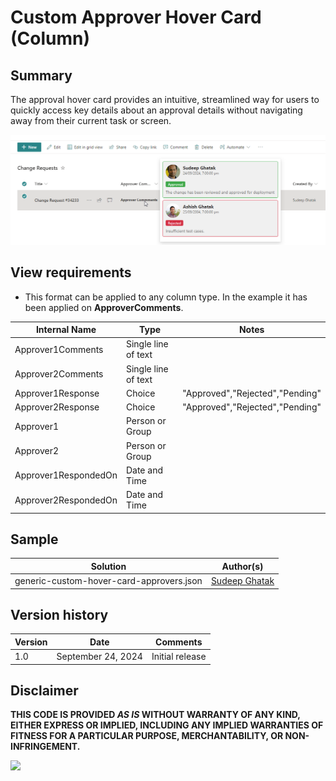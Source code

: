 # Custom Approver Hover Card (Column)

## Summary
The approval hover card provides an intuitive, streamlined way for users to quickly access key details about an approval details without navigating away from their current task or screen.

![screenshot of the sample](./assets/screenshot.png)

## View requirements
- This format can be applied to any column type. In the example it has been applied on **ApproverComments**.

| Internal Name            | Type                | Notes                                                       |
|--------------------------|---------------------|-------------------------------------------------------------|
| Approver1Comments        | Single line of text |                                                             |
| Approver2Comments        | Single line of text |                                                             |
| Approver1Response        | Choice              | "Approved","Rejected","Pending"                             |
| Approver2Response        | Choice              | "Approved","Rejected","Pending"                             |
| Approver1                | Person or Group     |                                                             |
| Approver2                | Person or Group     |                                                             |
| Approver1RespondedOn     | Date and Time       |                                                             |
| Approver2RespondedOn     | Date and Time       |                                                             |

## Sample

Solution|Author(s)
--------|---------
generic-custom-hover-card-approvers.json | [Sudeep Ghatak](https://github.com/sudeepghatak)

## Version history

Version|Date|Comments
-------|----|--------
1.0|September 24, 2024|Initial release

## Disclaimer
**THIS CODE IS PROVIDED *AS IS* WITHOUT WARRANTY OF ANY KIND, EITHER EXPRESS OR IMPLIED, INCLUDING ANY IMPLIED WARRANTIES OF FITNESS FOR A PARTICULAR PURPOSE, MERCHANTABILITY, OR NON-INFRINGEMENT.**

<img src="https://pnptelemetry.azurewebsites.net/list-formatting/column-samples/generic-custom-hover-card-approvers" />
